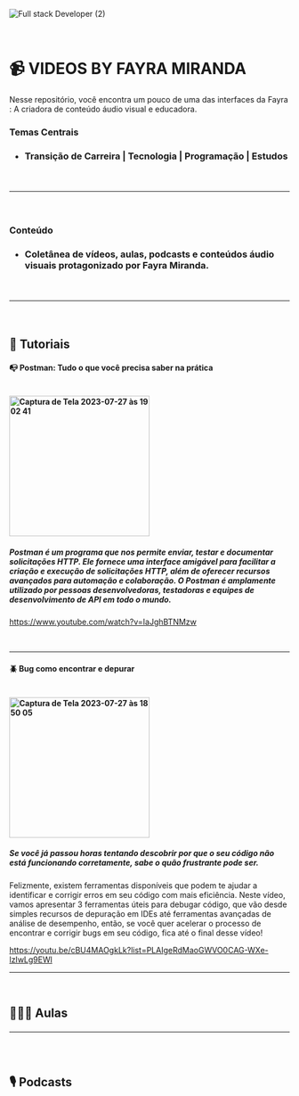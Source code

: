 
![Full stack Developer (2)](https://github.com/MirandaFayra/VIDEOS-BY-FAYRA-MIRANDA/assets/52434685/936af2d4-58ed-49e6-a40b-fa202aafaa07)

<br>

# 📹 VIDEOS BY FAYRA MIRANDA

Nesse repositório, você encontra um pouco de uma das interfaces da Fayra : A criadora de conteúdo áudio visual e educadora.
<br>
<h3>Temas Centrais <h3/>

* Transição de Carreira | Tecnologia | Programação | Estudos
<br>

-----------------------
<br>
<h3> Conteúdo <h3/>

* Coletânea de vídeos, aulas, podcasts e conteúdos áudio visuais protagonizado por Fayra Miranda. 
<br>

-----------------------
<br>
<h2>🌟 Tutoriais 

<br>

<h4> 📭 Postman: Tudo o que você precisa saber na prática <h4/>
  
<br>
<img width="252" alt="Captura de Tela 2023-07-27 às 19 02 41" src="https://github.com/MirandaFayra/VIDEOS-BY-FAYRA-MIRANDA/assets/52434685/7654b558-805a-42b3-8c1e-eaaf67b0e3f0">


<br>

##### Postman é um programa que nos permite enviar, testar e documentar solicitações HTTP. Ele fornece uma interface amigável para facilitar a criação e execução de solicitações HTTP, além de oferecer recursos avançados para automação e colaboração. O Postman é amplamente utilizado por pessoas desenvolvedoras, testadoras e equipes de desenvolvimento de API em todo o mundo.

<https://www.youtube.com/watch?v=IaJghBTNMzw>

<br>

-----------------------


<h4> 🪲 Bug como encontrar e depurar <h4/>
<br>
<img width="252" alt="Captura de Tela 2023-07-27 às 18 50 05" src="https://github.com/MirandaFayra/VIDEOS-BY-FAYRA-MIRANDA/assets/52434685/a1cd0506-cbf8-428e-b1d1-08ec53391ca1">
<br>

##### Se você já passou horas tentando descobrir por que o seu código não está funcionando corretamente, sabe o quão frustrante pode ser.
Felizmente, existem ferramentas disponíveis que podem te ajudar a identificar e corrigir erros em seu código com mais eficiência.
Neste vídeo, vamos apresentar 3 ferramentas úteis para debugar código, que vão desde simples recursos de depuração em IDEs até ferramentas avançadas de análise de desempenho, então, se você quer acelerar o processo de encontrar e corrigir bugs em seu código, fica até o final desse vídeo!

<https://youtu.be/cBU4MAOgkLk?list=PLAIgeRdMaoGWVO0CAG-WXe-lzIwLg9EWl>

-----------------------
<br>

<h2>👩🏽‍🏫 Aulas
<br>

-------------------------
<br>
<h2>🎙️ Podcasts
<br>


